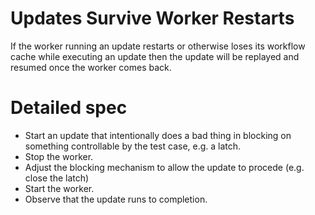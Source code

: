 # Updates Survive Worker Restarts

If the worker running an update restarts or otherwise loses its workflow cache
while executing an update then the update will be replayed and resumed once the
worker comes back.

# Detailed spec

- Start an update that intentionally does a bad thing in blocking on something
  controllable by the test case, e.g. a latch.
- Stop the worker.
- Adjust the blocking mechanism to allow the update to procede (e.g. close the
  latch)
- Start the worker.
- Observe that the update runs to completion.


